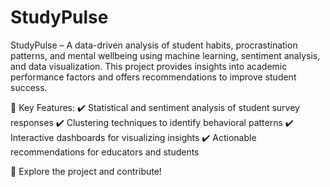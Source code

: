 # StudyPulse
StudyPulse – A data-driven analysis of student habits, procrastination patterns, and mental wellbeing using machine learning, sentiment analysis, and data visualization. This project provides insights into academic performance factors and offers recommendations to improve student success.

🔹 Key Features:
✔️ Statistical and sentiment analysis of student survey responses
✔️ Clustering techniques to identify behavioral patterns
✔️ Interactive dashboards for visualizing insights
✔️ Actionable recommendations for educators and students

🚀 Explore the project and contribute!
